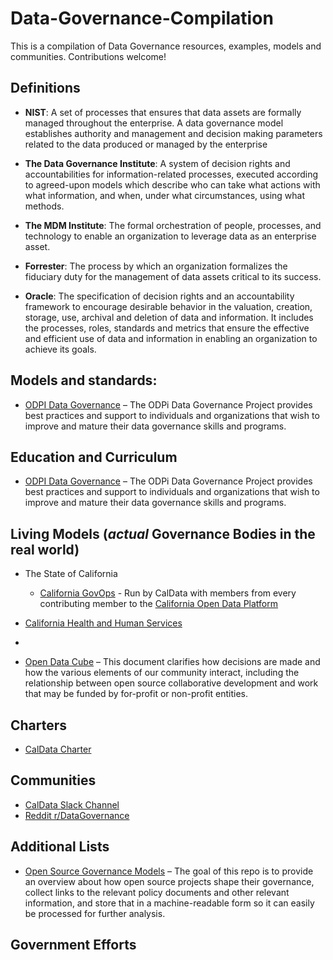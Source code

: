 # Data-Governance-Compilation
This is a compilation of Data Governance resources, examples, models and communities.  Contributions welcome!

<!-- lists-start -->

## Definitions
* **NIST**: A set of processes that ensures that data assets are formally managed throughout the enterprise. A data governance model establishes authority and management and decision making parameters related to the data produced or managed by the enterprise

* **The Data Governance Institute**: A system of decision rights and accountabilities for information-related processes, executed according to agreed-upon models which describe who can take what actions with what information, and when, under what circumstances, using what methods.

* **The MDM Institute**: The formal orchestration of people, processes, and technology to enable an organization to leverage data as an enterprise asset.

* **Forrester**: The process by which an organization formalizes the fiduciary duty for the management of data assets critical to its success.

* **Oracle**: The specification of decision rights and an accountability framework to encourage desirable behavior in the valuation, creation, storage, use, archival and deletion of data and information. It includes the processes, roles, standards and metrics that ensure the effective and efficient use of data and information in enabling an organization to achieve its goals.




## Models and standards:

* [ODPI Data Governance](https://github.com/odpi/data-governance) – The ODPi Data Governance Project provides best practices and support to individuals and organizations that wish to improve and mature their data governance skills and programs.


## Education and Curriculum

* [ODPI Data Governance](https://github.com/odpi/data-governance) – The ODPi Data Governance Project provides best practices and support to individuals and organizations that wish to improve and mature their data governance skills and programs.

## Living Models (*actual* Governance Bodies in the real world)

* The State of California
  * [California GovOps](https://handbook.data.ca.gov/governance/) - Run by CalData with members from every contributing member to the [California Open Data Platform](https://data.ca.gov/)

 * [California Health and Human Services](https://chhsdata.github.io/opendatahandbook/governance/)
 
 *

* [Open Data Cube](https://github.com/opendatacube/governance) – This document clarifies how decisions are made and how the various elements of our community interact, including the relationship between open source collaborative development and work that may be funded by for-profit or non-profit entities.

## Charters
* [CalData Charter](https://docs.google.com/document/d/1j0GGF0CwFjlkWtUwBB39CPET_wC1wNJZ40lhGIGnFsY/edit)


## Communities

* [CalData Slack Channel](https://caldata.slack.com/join/shared_invite/enQtMzQzMjE2MjgzNDA4LWNlYzVhNjQxMWYxMGVmZWFjODI4YzFhOGJhOTEyMjNiMjFiOWEzYTgyMmQxZGRjMzg4NjBjYTViNWYzNzc2ODc)
* [Reddit r/DataGovernance](https://www.reddit.com/r/datagovernance/)

## Additional Lists
* [Open Source Governance Models](https://github.com/cornelius/open-source-governance) – The goal of this repo is to provide an overview about how open source projects shape their governance, collect links to the relevant policy documents and other relevant information, and store that in a machine-readable form so it can easily be processed for further analysis.


## Government Efforts
